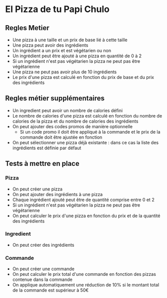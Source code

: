 # El Pizza de tu Papi Chulo

## Regles Metier
- Une pizza à une taille et un prix de base lié à cette taille
- Une pizza peut avoir des ingrédients
- Un ingrédient a un prix et est végétarien ou non
- Un ingrédient peut être ajouté à une pizza en quantité de 0 à 2
- Si un ingrédient n'est pas végétarien la pizza ne peut pas être végétarienne
- Une pizza ne peut pas avoir plus de 10 ingrédients
- Le prix d'une pizza est calculé en fonction du prix de base et du prix des ingrédients

## Regles métier supplémentaires
- Un ingredient peut avoir un nombre de calories défini
- Le nombre de calories d'une pizza est calculé en fonction du nombre de calories de la pizza et du nombre de calories des ingrédients
- On peut ajouter des codes promos de manière optionnelle
    - Si un code promo il doit être appliqué à la commande et le prix de la commande doit être ajustée en fonction
- On peut sélectionner une pizza déjà existante : dans ce cas la liste des ingrédients est définie par défaut

## Tests à mettre en place
### Pizza
- On peut créer une pizza
- On peut ajouter des ingrédients à une pizza
- Chaque ingrédient ajouté peut être de quantité comprise entre 0 et 2
- Si un ingrédient n'est pas végétarien la pizza ne peut pas être végétarienne
- On peut calculer le prix d'une pizza en fonction du prix et de la quantité des ingrédients

### Ingredient
- On peut créer des ingrédients

### Commande
- On peut créer une commande
- On peut calculer le prix total d'une commande en fonction des pizzas contenue dans la commande
- On applique automatiquement une réduction de 10% si le montant total de la commande est supérieur à 50€